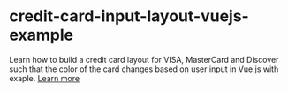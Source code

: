 # credit-card-input-layout-vuejs-example

Learn how to build a credit card layout for VISA, MasterCard and Discover such that the color of the card changes based on user input in Vue.js with exaple.
[Learn more](https://www.nightprogrammer.com/vue-js/how-to-build-a-credit-card-input-layout-in-vuejs-example/)
